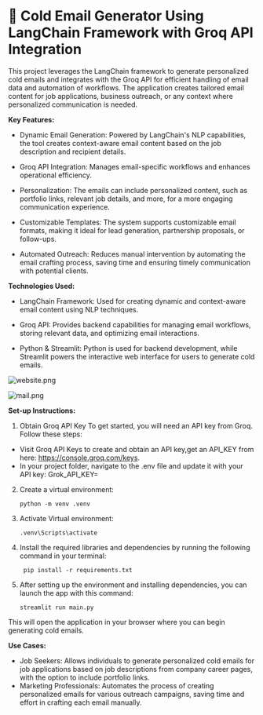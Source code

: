 ﻿# 📧 Cold Email Generator Using LangChain Framework with Groq API Integration
This project leverages the LangChain framework to generate personalized cold emails and integrates with the Groq API for efficient handling of email data and automation of workflows. The application creates tailored email content for job applications, business outreach, or any context where personalized communication is needed.

**Key Features:**
- Dynamic Email Generation: Powered by LangChain's NLP capabilities, the tool creates context-aware email content based on the job description and recipient details.

- Groq API Integration: Manages email-specific workflows and enhances operational efficiency.

- Personalization: The emails can include personalized content, such as portfolio links, relevant job details, and more, for a more engaging communication experience.

- Customizable Templates: The system supports customizable email formats, making it ideal for lead generation, partnership proposals, or follow-ups.

- Automated Outreach: Reduces manual intervention by automating the email crafting process, saving time and ensuring timely communication with potential clients.

**Technologies Used:**
- LangChain Framework: Used for creating dynamic and context-aware email content using NLP techniques.

- Groq API: Provides backend capabilities for managing email workflows, storing relevant data, and optimizing email interactions.

- Python & Streamlit: Python is used for backend development, while Streamlit powers the interactive web interface for users to generate cold emails.


![website.png](images/website.png)

![mail.png](images/mail.png)


**Set-up Instructions:**
1. Obtain Groq API Key
To get started, you will need an API key from Groq. Follow these steps:

- Visit Groq API Keys to create and obtain an API key,get an API_KEY from here: https://console.groq.com/keys.
- In your project folder, navigate to the .env file and update it with your API key:
Grok_API_KEY=<your-api-key>


2. Create a virtual environment:
    ```commandline
    python -m venv .venv
    ```
3. Activate Virtual environment:
    ```commandline
    .venv\Scripts\activate
    ```
  
3. Install the required libraries and dependencies by running the following command in your terminal:
    ```commandline
     pip install -r requirements.txt
    ```
4. After setting up the environment and installing dependencies, you can launch the app with this command:
   ```commandline
   streamlit run main.py
   ```

This will open the application in your browser where you can begin generating cold emails.

**Use Cases:**
- Job Seekers: Allows individuals to generate personalized cold emails for job applications based on job descriptions from company career pages, with the option to include portfolio links.
- Marketing Professionals: Automates the process of creating personalized emails for various outreach campaigns, saving time and effort in crafting each email manually.
